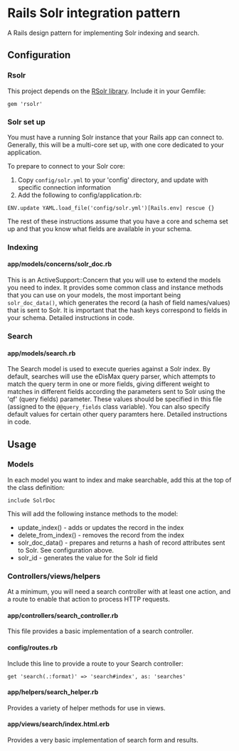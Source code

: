 # Rails Solr integration pattern

A Rails design pattern for implementing Solr indexing and search.


## Configuration


### Rsolr

This project depends on the [RSolr library](https://github.com/rsolr/rsolr). Include it in your Gemfile:

```
gem 'rsolr'
```


### Solr set up

You must have a running Solr instance that your Rails app can connect to. Generally, this will be a multi-core set up, with one core dedicated to your application.

To prepare to connect to your Solr core:

1. Copy `config/solr.yml` to your 'config' directory, and update with specific connection information
2. Add the following to config/application.rb:<br>
```
ENV.update YAML.load_file('config/solr.yml')[Rails.env] rescue {}
```

The rest of these instructions assume that you have a core and schema set up and that you know what fields are available in your schema.


### Indexing

#### app/models/concerns/solr_doc.rb

This is an ActiveSupport::Concern that you will use to extend the models you need to index.
It provides some common class and instance methods that you can use on your models, the most important being `solr_doc_data()`, which generates the record (a hash of field names/values) that is sent to Solr. It is important that the hash keys correspond to fields in your schema. Detailed instructions in code.


### Search

#### app/models/search.rb

The Search model is used to execute queries against a Solr index. By default, searches will use the eDisMax query parser, which attempts to match the query term in one or more fields, giving different weight to matches in different fields according the parameters sent to Solr using the 'qf' (query fields) parameter. These values should be specified in this file (assigned to the `@@query_fields` class variable). You can also specify default values for certain other query paramters here. Detailed instructions in code.


## Usage


### Models

In each model you want to index and make searchable, add this at the top of the class definition:

```
include SolrDoc
```

This will add the following instance methods to the model:

* update_index() - adds or updates the record in the index
* delete\_from_index() - removes the record from the index
* solr\_doc_data() - prepares and returns a hash of record attributes sent to Solr. See configuration above.
* solr_id - generates the value for the Solr id field


### Controllers/views/helpers

At a minimum, you will need a search controller with at least one action, and a route to enable that action to process HTTP requests.

#### app/controllers/search_controller.rb

This file provides a basic implementation of a search controller.

#### config/routes.rb

Include this line to provide a route to your Search controller:

```
get 'search(.:format)' => 'search#index', as: 'searches'
```

#### app/helpers/search_helper.rb

Provides a variety of helper methods for use in views.

#### app/views/search/index.html.erb

Provides a very basic implementation of search form and results.
